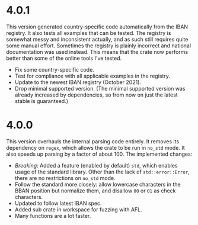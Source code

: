 # 4.0.1
This version generated country-specific code automatically from the IBAN registry. It also tests all examples that can be tested. The registry is somewhat messy and inconsistent actually, and as such still requires quite some manual effort. Sometimes the registry is plainly incorrect and national documentation was used instead. This means that the crate now performs better than some of the online tools I've tested.

- Fix some country-specific code.
- Test for compliance with all applicable examples in the registry.
- Update to the newest IBAN registry (October 2021).
- Drop minimal supported version. (The minimal supported version was already increased by dependencies, so from now on just the latest stable is guaranteed.)

# 4.0.0

This version overhauls the internal parsing code entirely. It removes its dependency on `regex`, which allows the crate to be run in `no_std` mode. It also speeds up parsing by a factor of about 100. The implemented changes:

- _Breaking_: Added a feature (enabled by default) `std`, which enables usage of the standard library. Other than the lack of `std::error::Error`, there are no restrictions on `no_std` mode.
- Follow the standard more closely: allow lowercase characters in the BBAN position but normalize them, and disallow `00` or `01` as check characters.
- Updated to follow latest IBAN spec.
- Added sub crate in workspace for fuzzing with AFL.
- Many functions are a lot faster.
